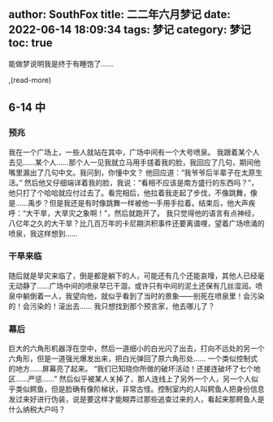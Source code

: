 author: SouthFox
title: 二二年六月梦记
date: 2022-06-14 18:09:34
tags: 梦记
category: 梦记
toc: true
---

能做梦说明我是终于有睡饱了……

,(read-more)

## 6-14 中 

### 预兆

我在一个广场上，一些人就站在其中，广场中间有一个大号喷泉。
我跟着某个人去见……某个人……那个人一见我就立马用手搓着我的脸，我回应了几句，期间他嘴里漏出了几句中文。我问到，你懂中文？
他回应道：“我爷爷后半辈子在太原生活。”
然后他又仔细端详着我的脸，我说：“看相不应该是南方盛行的东西吗？”，他只打了个哈哈就应付过去了。看完相后，他拉着我走起了步伐，不像跳舞，像是……禹步？但是我还是有时像跳舞一样被他一手用手拉着。结束后，他大声疾呼：“大干旱，大旱灾之象啊！”，然后就跑开了。
我只觉得他的语言有点神经，八亿年之久的大干旱？比几百万年的卡尼期洪积事件还要离谱哩，望着广场喷涌的喷泉，我这样想到……

### 干旱来临
随后就是旱灾来临了，倒是都是躺下的人，可能还有几个还能哀嚎，其他人已经毫无动静了……广场中间的喷泉早已干涸，或许只有中间的泥土还保有几丝湿润。喷泉中躺倒着一人，我望向他，就似乎看到了当时的景象——别死在喷泉里！会污染的！会污染的！滚出去……
我只想找到那个预言家，他去哪儿了？
### 幕后
巨大的六角形机器浮在空中，然后一道细小的白光闪了出去，打向不远处的另一个六角形，但是一道强光爆发出来，把白光弹回了原六角形处……
一个类似控制式的地方……屏幕亮了起来。
“我们已知晓你所做的破坏活动！还接连破坏了七个地区……严惩……”
然后似乎被某人关掉了，那人连线上了另外一个人，另一个人似乎类似鳄鱼，但是脸确有像阶梯状，非常古怪。控制室内的人叫鳄鱼人把身份信息发过来好进行伪装，说是要这样才能糊弄过那些追查过来的人，看起来那鳄鱼人是什么纳税大户吗？
